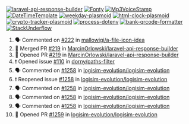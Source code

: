 [![laravel-api-response-builder](https://github-readme-stats.vercel.app/api/pin/?username=MarcinOrlowski&repo=laravel-api-response-builder&theme=default&hide_border=true&title_color=87c9c3&text_color=62696d&icon_color=636a6d&bg_color=30393e)](https://github.com/MarcinOrlowski/laravel-api-response-builder)
[![Fonty](https://github-readme-stats.vercel.app/api/pin/?username=MarcinOrlowski&repo=Fonty&theme=default&hide_border=true&title_color=87c9c3&text_color=62696d&icon_color=636a6d&bg_color=30393e)](https://github.com/MarcinOrlowski/Fonty)
[![Mp3VoiceStamp](https://github-readme-stats.vercel.app/api/pin/?username=MarcinOrlowski&repo=Mp3VoiceStamp&theme=default&hide_border=true&title_color=87c9c3&text_color=62696d&icon_color=636a6d&bg_color=30393e)](https://github.com/MarcinOrlowski/Mp3VoiceStamp)
[![DateTimeTemplate](https://github-readme-stats.vercel.app/api/pin/?username=MarcinOrlowski&repo=DateTimeTemplate&theme=default&hide_border=true&title_color=87c9c3&text_color=62696d&icon_color=636a6d&bg_color=30393e)](https://github.com/MarcinOrlowski/DateTimeTemplate)
[![weekday-plasmoid](https://github-readme-stats.vercel.app/api/pin/?username=MarcinOrlowski&repo=weekday-plasmoid&theme=default&hide_border=true&title_color=87c9c3&text_color=62696d&icon_color=636a6d&bg_color=30393e)](https://github.com/MarcinOrlowski/weekday-plasmoid)
[![html-clock-plasmoid](https://github-readme-stats.vercel.app/api/pin/?username=MarcinOrlowski&repo=html-clock-plasmoid&theme=default&hide_border=true&title_color=87c9c3&text_color=62696d&icon_color=636a6d&bg_color=30393e)](https://github.com/MarcinOrlowski/html-clock-plasmoid)
[![crypto-tracker-plasmoid](https://github-readme-stats.vercel.app/api/pin/?username=MarcinOrlowski&repo=crypto-tracker-plasmoid&theme=default&hide_border=true&title_color=87c9c3&text_color=62696d&icon_color=636a6d&bg_color=30393e)](https://github.com/MarcinOrlowski/crypto-tracker-plasmoid)
[![process-dotenv](https://github-readme-stats.vercel.app/api/pin/?username=MarcinOrlowski&repo=process-dotenv&theme=default&hide_border=true&title_color=87c9c3&text_color=62696d&icon_color=636a6d&bg_color=30393e)](https://github.com/MarcinOrlowski/process-dotenv)
[![bank-qrcode-formatter](https://github-readme-stats.vercel.app/api/pin/?username=MarcinOrlowski&repo=bank-qrcode-formatter&theme=default&hide_border=true&title_color=87c9c3&text_color=62696d&icon_color=636a6d&bg_color=30393e)](https://github.com/MarcinOrlowski/bank-qrcode-formatter)
[![StackUnderflow](https://github-readme-stats.vercel.app/api/pin/?username=MarcinOrlowski&repo=StackUnderflow&theme=default&hide_border=true&title_color=87c9c3&text_color=62696d&icon_color=636a6d&bg_color=30393e)](https://github.com/MarcinOrlowski/StackUnderflow)

<!--START_SECTION:activity-->
1. 🗣 Commented on [#222](https://github.com/mallowigi/a-file-icon-idea/issues/222) in [mallowigi/a-file-icon-idea](https://github.com/mallowigi/a-file-icon-idea)
2. 🎉 Merged PR [#219](https://github.com/MarcinOrlowski/laravel-api-response-builder/pull/219) in [MarcinOrlowski/laravel-api-response-builder](https://github.com/MarcinOrlowski/laravel-api-response-builder)
3. 💪 Opened PR [#219](https://github.com/MarcinOrlowski/laravel-api-response-builder/pull/219) in [MarcinOrlowski/laravel-api-response-builder](https://github.com/MarcinOrlowski/laravel-api-response-builder)
4. ❗️ Opened issue [#110](https://github.com/dorny/paths-filter/issues/110) in [dorny/paths-filter](https://github.com/dorny/paths-filter)
5. 🗣 Commented on [#1258](https://github.com/logisim-evolution/logisim-evolution/issues/1258) in [logisim-evolution/logisim-evolution](https://github.com/logisim-evolution/logisim-evolution)
6. ❗️ Reopened issue [#1258](https://github.com/logisim-evolution/logisim-evolution/issues/1258) in [logisim-evolution/logisim-evolution](https://github.com/logisim-evolution/logisim-evolution)
7. 🗣 Commented on [#1258](https://github.com/logisim-evolution/logisim-evolution/issues/1258) in [logisim-evolution/logisim-evolution](https://github.com/logisim-evolution/logisim-evolution)
8. 🗣 Commented on [#1258](https://github.com/logisim-evolution/logisim-evolution/issues/1258) in [logisim-evolution/logisim-evolution](https://github.com/logisim-evolution/logisim-evolution)
9. 🗣 Commented on [#1258](https://github.com/logisim-evolution/logisim-evolution/issues/1258) in [logisim-evolution/logisim-evolution](https://github.com/logisim-evolution/logisim-evolution)
10. 💪 Opened PR [#1259](https://github.com/logisim-evolution/logisim-evolution/pull/1259) in [logisim-evolution/logisim-evolution](https://github.com/logisim-evolution/logisim-evolution)
<!--END_SECTION:activity-->
